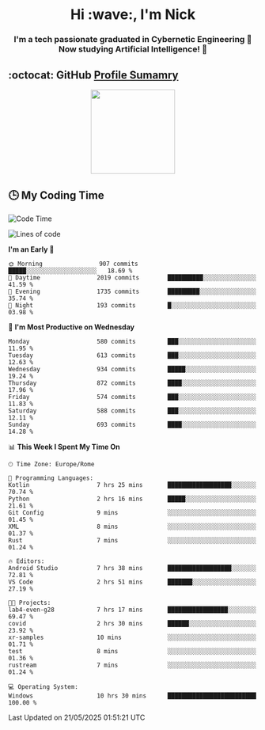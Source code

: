 <h1 align="center">Hi :wave:, I'm Nick</h1>

<h3 align="center">I'm a tech passionate graduated in Cybernetic Engineering 🤖<br>
Now studying Artificial Intelligence! 🧠</h3>


## :octocat: GitHub <a href="https://github.com/vn7n24fzkq/github-profile-summary-cards">Profile Sumamry</a>

<p align="center">
   <img style="height:170px;display:inline-block"  src="http://github-profile-summary-cards.vercel.app/api/cards/profile-details?username=CodeClimberNT&theme=github_dark" />
<!--    <img style="height:170px;display:inline-block"  src="http://github-profile-summary-cards.vercel.app/api/cards/repos-per-language?username=CodeClimberNT&theme=github_dark&exclude=" /> -->
</p>

 ## :clock3: My Coding Time 
 
<!--START_SECTION:waka-->
![Code Time](http://img.shields.io/badge/Code%20Time-562%20hrs%207%20mins-blue)

![Lines of code](https://img.shields.io/badge/From%20Hello%20World%20I%27ve%20Written-5.0%20million%20lines%20of%20code-blue)

**I'm an Early 🐤** 

```text
🌞 Morning                907 commits         █████░░░░░░░░░░░░░░░░░░░░   18.69 % 
🌆 Daytime                2019 commits        ██████████░░░░░░░░░░░░░░░   41.59 % 
🌃 Evening                1735 commits        █████████░░░░░░░░░░░░░░░░   35.74 % 
🌙 Night                  193 commits         █░░░░░░░░░░░░░░░░░░░░░░░░   03.98 % 
```
📅 **I'm Most Productive on Wednesday** 

```text
Monday                   580 commits         ███░░░░░░░░░░░░░░░░░░░░░░   11.95 % 
Tuesday                  613 commits         ███░░░░░░░░░░░░░░░░░░░░░░   12.63 % 
Wednesday                934 commits         █████░░░░░░░░░░░░░░░░░░░░   19.24 % 
Thursday                 872 commits         ████░░░░░░░░░░░░░░░░░░░░░   17.96 % 
Friday                   574 commits         ███░░░░░░░░░░░░░░░░░░░░░░   11.83 % 
Saturday                 588 commits         ███░░░░░░░░░░░░░░░░░░░░░░   12.11 % 
Sunday                   693 commits         ████░░░░░░░░░░░░░░░░░░░░░   14.28 % 
```


📊 **This Week I Spent My Time On** 

```text
🕑︎ Time Zone: Europe/Rome

💬 Programming Languages: 
Kotlin                   7 hrs 25 mins       ██████████████████░░░░░░░   70.74 % 
Python                   2 hrs 16 mins       █████░░░░░░░░░░░░░░░░░░░░   21.61 % 
Git Config               9 mins              ░░░░░░░░░░░░░░░░░░░░░░░░░   01.45 % 
XML                      8 mins              ░░░░░░░░░░░░░░░░░░░░░░░░░   01.37 % 
Rust                     7 mins              ░░░░░░░░░░░░░░░░░░░░░░░░░   01.24 % 

🔥 Editors: 
Android Studio           7 hrs 38 mins       ██████████████████░░░░░░░   72.81 % 
VS Code                  2 hrs 51 mins       ███████░░░░░░░░░░░░░░░░░░   27.19 % 

🐱‍💻 Projects: 
lab4-even-g28            7 hrs 17 mins       █████████████████░░░░░░░░   69.47 % 
covid                    2 hrs 30 mins       ██████░░░░░░░░░░░░░░░░░░░   23.92 % 
xr-samples               10 mins             ░░░░░░░░░░░░░░░░░░░░░░░░░   01.71 % 
test                     8 mins              ░░░░░░░░░░░░░░░░░░░░░░░░░   01.36 % 
rustream                 7 mins              ░░░░░░░░░░░░░░░░░░░░░░░░░   01.24 % 

💻 Operating System: 
Windows                  10 hrs 30 mins      █████████████████████████   100.00 % 
```


 Last Updated on 21/05/2025 01:51:21 UTC
<!--END_SECTION:waka-->

